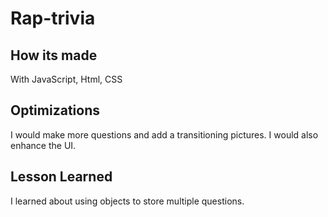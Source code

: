 # Rap-trivia

## How its made

With JavaScript, Html, CSS

## Optimizations

I would make more questions and add a transitioning pictures. I would also enhance the UI.

## Lesson Learned

I learned about using objects to store multiple questions.
